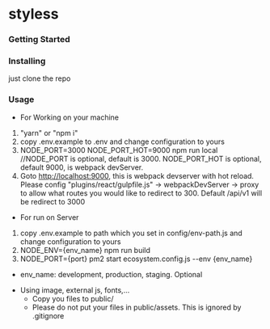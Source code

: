 # styless

### Getting Started

### Installing

just clone the repo

### Usage

* For Working on your machine

1. "yarn" or "npm i"
2. copy .env.example to .env and change configuration to yours
2. NODE_PORT=3000 NODE_PORT_HOT=9000 npm run local //NODE_PORT is optional, default is 3000. NODE_PORT_HOT is optional, default 9000, is webpack devServer.
3. Goto [http://localhost:9000](http://localhost:9000), this is webpack devserver with hot reload. Please config "plugins/react/gulpfile.js" -> webpackDevServer -> proxy to allow what routes you would like to redirect to 300. Default /api/v1 will be redirect to 3000


* For run on Server
1. copy .env.example to path which you set in config/env-path.js and change configuration to yours
2. NODE_ENV={env_name} npm run build
3. NODE_PORT={port} pm2 start ecosystem.config.js --env {env_name}

- env_name: development, production, staging. Optional


* Using image, external js, fonts,...
  - Copy you files to public/
  - Please do not put your files in public/assets. This is ignored by .gitignore